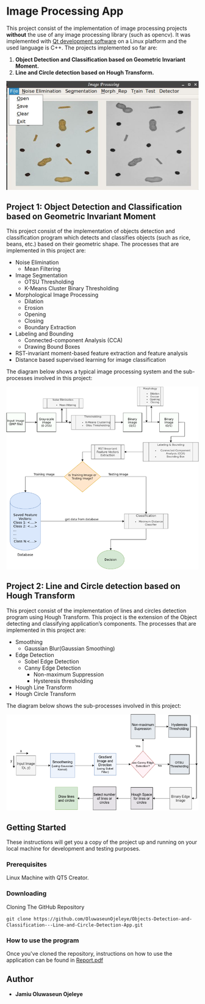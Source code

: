 # Image Processing App

This project consist of the implementation of image processing projects **without** the use of any image processing library (such as opencv). It was implemented with ​[Qt development software](https://wiki.qt.io/Main) on a Linux platform and the used language is C++. The projects implemented so far are:  

1. **Object Detection and Classification based on Geometric Invariant Moment.**  
2. **Line and Circle detection based on Hough Transform.**
<p align="center">
  <img src="Test_images/documentation_Images/Fig3.png" title="App" alt="App">
</p>

## Project 1: Object Detection and Classification based on Geometric Invariant Moment

This project consist of the implementation of objects detection and classification program which detects and classifies objects (such as rice, beans, etc.) based on their geometric shape. The processes that are implemented in this project are:

* Noise Elimination
	* Mean Filtering
* Image Segmentation
	* OTSU Thresholding
  	* K-Means Cluster Binary Thresholding
* Morphological Image Processing
  	* Dilation
  	* Erosion
  	* Opening
  	* Closing
  	* Boundary Extraction
* Labeling and Bounding
	* Connected-component Analysis (CCA)
	* Drawing Bound Boxes
* RST-invariant moment-based feature extraction and feature analysis 
* Distance based supervised learning for image classification

The diagram below shows a typical image processing system and the sub-processes involved in this project:
<p align="center">
  <img src="Test_images/documentation_Images/Fig1.png" title="Object Detection and Classification" alt="Object Detection and Classification">
</p>


## Project 2: Line and Circle detection based on Hough Transform

This project consist of the implementation of lines and circles detection program using Hough Transform. This project is the extension of the Object detecting and classifying application’s components. The processes that are implemented in this project are:

* Smoothing
	* Gaussian Blur(Gaussian Smoothing)
* Edge Detection
  	* Sobel Edge Detection
  	* Canny Edge Detection
  		* Non-maximum Suppression
  		* Hysteresis thresholding
* Hough Line Transform
* Hough Circle Transform

The diagram below shows the sub-processes involved in this project:
<p align="center">
  <img src="Test_images/documentation_Images/Fig2.png" title="Line and Circle Detection" alt="Line and Circle Detection">
</p>

## Getting Started

These instructions will get you a copy of the project up and running on your local machine for development and testing purposes.

### Prerequisites
Linux Machine with QT5 Creator.

### Downloading
Cloning The GitHub Repository

```
git clone https://github.com/OluwaseunOjeleye/Objects-Detection-and-Classification---Line-and-Circle-Detection-App.git
```
### How to use the program
Once you've cloned the repository, instructions on how to use the application can be found in [Report.pdf](https://github.com/OluwaseunOjeleye/Objects-Detection-and-Classification---Line-and-Circle-Detection-App/blob/master/Report.pdf)

## Author
* **Jamiu Oluwaseun Ojeleye** 

